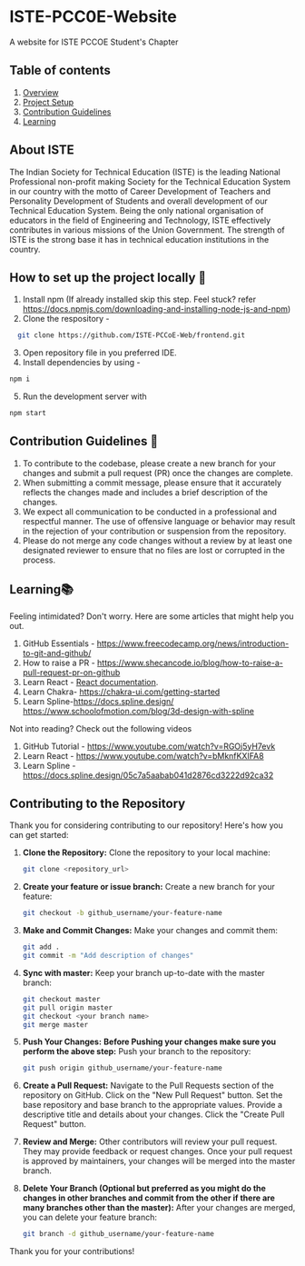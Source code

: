 # ISTE-PCC0E-Website
A website for ISTE PCCOE Student's Chapter

## Table of contents
1. [Overview](#overview)
2. [Project Setup](#projectsetup)
3. [Contribution Guidelines](#contribution)
4. [Learning](#learning)


<a name = "overview"></a>
## About ISTE
The Indian Society for Technical Education (ISTE) is the leading National Professional non-profit making Society for the Technical Education System in our country with the motto of Career Development of Teachers and Personality Development of Students and overall development of our Technical Education System. Being the only national organisation of educators in the field of Engineering and Technology, ISTE effectively contributes in various missions of the Union Government. The strength of ISTE is the strong base it has in technical education institutions in the country.   


<a name = "projectsetup"></a>
## How to set up the project locally 🚀
1. Install npm (If already installed skip this step. Feel stuck? refer https://docs.npmjs.com/downloading-and-installing-node-js-and-npm)
2. Clone the respository - 
 ```bash 
   git clone https://github.com/ISTE-PCCoE-Web/frontend.git
 ```
3. Open repository file in you preferred IDE.
4. Install dependencies by using - 
```bash
npm i
```
5. Run the development server with 
```bash
npm start
```


<a name = "contribution"></a>
## Contribution Guidelines 📃

1. To contribute to the codebase, please create a new branch for your changes and submit a pull request (PR) once the changes are complete.
2. When submitting a commit message, please ensure that it accurately reflects the changes made and includes a brief description of the changes.
3. We expect all communication to be conducted in a professional and respectful manner. The use of offensive language or behavior may result in the rejection of your contribution or suspension from the repository.
4. Please do not merge any code changes without a review by at least one designated reviewer to ensure that no files are lost or corrupted in the process. 


<a name = "learning"></a>
## Learning📚

Feeling intimidated? Don't worry. Here are some articles that might help you out.

1. GitHub Essentials - https://www.freecodecamp.org/news/introduction-to-git-and-github/
2. How to raise a PR - https://www.shecancode.io/blog/how-to-raise-a-pull-request-pr-on-github
3. Learn React - [React documentation](https://reactjs.org/).
4. Learn Chakra- https://chakra-ui.com/getting-started
5. Learn Spline-https://docs.spline.design/
                https://www.schoolofmotion.com/blog/3d-design-with-spline

Not into reading? Check out the following videos

1. GitHub Tutorial - https://www.youtube.com/watch?v=RGOj5yH7evk
2. Learn React - https://www.youtube.com/watch?v=bMknfKXIFA8
3. Learn Spline -https://docs.spline.design/05c7a5aabab041d2876cd3222d92ca32



## Contributing to the Repository

Thank you for considering contributing to our repository! Here's how you can get started:

1. **Clone the Repository:**
   Clone the repository to your local machine:
   ```bash
   git clone <repository_url>


2. **Create your feature or issue branch:**
    Create a new branch for your feature:
    ```bash
    git checkout -b github_username/your-feature-name


3. **Make and Commit Changes:**
    Make your changes and commit them:
    ```bash
    git add .
    git commit -m "Add description of changes"


4. **Sync with master:**
    Keep your branch up-to-date with the master branch:
    ```bash
    git checkout master
    git pull origin master
    git checkout <your branch name>
    git merge master


5. **Push Your Changes:**
    **Before Pushing your changes make sure you perform the above step:**
    Push your branch to the repository:
    ```bash
    git push origin github_username/your-feature-name


7. **Create a Pull Request:**
      Navigate to the Pull Requests section of the repository on GitHub.
      Click on the "New Pull Request" button.
      Set the base repository and base branch to the appropriate values.
      Provide a descriptive title and details about your changes.
      Click the "Create Pull Request" button.
      
      
8. **Review and Merge:**
    Other contributors will review your pull request. They may provide feedback or request changes.
    Once your pull request is approved by maintainers, your changes will be merged into the master branch.


9. **Delete Your Branch (Optional but preferred as you might do the changes in other branches     and  commit from the other if there are many branches other than the master):**
    After your changes are merged, you can delete your feature branch:
    ```bash
    git branch -d github_username/your-feature-name

Thank you for your contributions!










